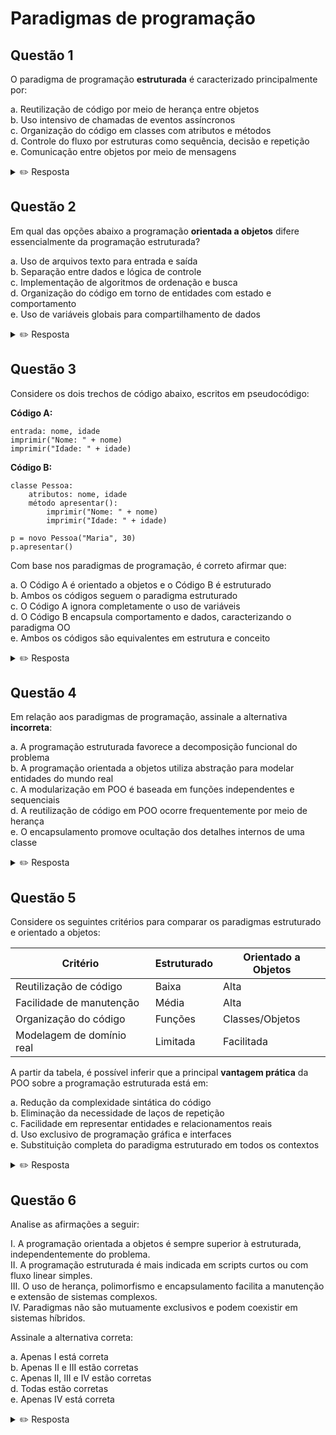 # Paradigmas de programação

## Questão 1&#x20;

O paradigma de programação **estruturada** é caracterizado principalmente por:

a. Reutilização de código por meio de herança entre objetos\
b. Uso intensivo de chamadas de eventos assíncronos\
c. Organização do código em classes com atributos e métodos\
d. Controle do fluxo por estruturas como sequência, decisão e repetição\
e. Comunicação entre objetos por meio de mensagens

<details>

<summary><span data-gb-custom-inline data-tag="emoji" data-code="270f">✏️</span> Resposta</summary>

> **d. Controle do fluxo por estruturas como sequência, decisão e repetição**

**Justificativa:** A programação estruturada baseia-se em estruturas de controle de fluxo bem definidas (sequência, decisão, laços). As alternativas a, c e e são características da programação orientada a objetos. A alternativa b é associada à programação orientada a eventos.

</details>

## Questão 2&#x20;

Em qual das opções abaixo a programação **orientada a objetos** difere essencialmente da programação estruturada?

a. Uso de arquivos texto para entrada e saída\
b. Separação entre dados e lógica de controle\
c. Implementação de algoritmos de ordenação e busca\
d. Organização do código em torno de entidades com estado e comportamento\
e. Uso de variáveis globais para compartilhamento de dados

<details>

<summary><span data-gb-custom-inline data-tag="emoji" data-code="270f">✏️</span> Resposta</summary>

> **d. Organização do código em torno de entidades com estado e comportamento**

**Justificativa:** A programação orientada a objetos organiza o código com base em objetos que encapsulam dados (estado) e métodos (comportamento).

As alternativas a e c são comuns a diversos paradigmas. \
A alternativa b descreve a separação típica da programação estruturada. \
A alternativa e é considerada uma má prática e não caracteriza especificamente nenhum paradigma.

</details>

## Questão 3

Considere os dois trechos de código abaixo, escritos em pseudocódigo:

**Código A:**

```
entrada: nome, idade
imprimir("Nome: " + nome)
imprimir("Idade: " + idade)
```

**Código B:**

```
classe Pessoa:
    atributos: nome, idade
    método apresentar():
        imprimir("Nome: " + nome)
        imprimir("Idade: " + idade)

p = novo Pessoa("Maria", 30)
p.apresentar()
```

Com base nos paradigmas de programação, é correto afirmar que:

a. O Código A é orientado a objetos e o Código B é estruturado\
b. Ambos os códigos seguem o paradigma estruturado\
c. O Código A ignora completamente o uso de variáveis\
d. O Código B encapsula comportamento e dados, caracterizando o paradigma OO\
e. Ambos os códigos são equivalentes em estrutura e conceito

<details>

<summary><span data-gb-custom-inline data-tag="emoji" data-code="270f">✏️</span> Resposta</summary>

> **d. O Código B encapsula comportamento e dados, caracterizando o paradigma OO**

**Justificativa:** O Código B define uma classe com atributos e um método, configurando encapsulamento – característica central da POO. O Código A apenas executa comandos sequenciais, típico do paradigma estruturado.&#x20;

A alternativa a está invertida. \
A alternativa c é falsa, pois o Código A usa variáveis. \
A alternativa e é incorreta, pois os paradigmas são distintos.

</details>

## Questão 4&#x20;

Em relação aos paradigmas de programação, assinale a alternativa **incorreta**:

a. A programação estruturada favorece a decomposição funcional do problema\
b. A programação orientada a objetos utiliza abstração para modelar entidades do mundo real\
c. A modularização em POO é baseada em funções independentes e sequenciais\
d. A reutilização de código em POO ocorre frequentemente por meio de herança\
e. O encapsulamento promove ocultação dos detalhes internos de uma classe

<details>

<summary><span data-gb-custom-inline data-tag="emoji" data-code="270f">✏️</span> Resposta</summary>

> **c. A modularização em POO é baseada em funções independentes e sequenciais**

**Justificativa:** A alternativa c descreve uma característica da programação estruturada, não da POO.&#x20;

Em POO, a modularização é centrada em classes e objetos. As demais afirmativas estão corretas conforme a definição clássica dos paradigmas.

</details>

## Questão 5

Considere os seguintes critérios para comparar os paradigmas estruturado e orientado a objetos:

| Critério                  | Estruturado | Orientado a Objetos |
| ------------------------- | ----------- | ------------------- |
| Reutilização de código    | Baixa       | Alta                |
| Facilidade de manutenção  | Média       | Alta                |
| Organização do código     | Funções     | Classes/Objetos     |
| Modelagem de domínio real | Limitada    | Facilitada          |

A partir da tabela, é possível inferir que a principal **vantagem prática** da POO sobre a programação estruturada está em:

a. Redução da complexidade sintática do código\
b. Eliminação da necessidade de laços de repetição\
c. Facilidade em representar entidades e relacionamentos reais\
d. Uso exclusivo de programação gráfica e interfaces\
e. Substituição completa do paradigma estruturado em todos os contextos

<details>

<summary><span data-gb-custom-inline data-tag="emoji" data-code="270f">✏️</span> Resposta</summary>

> &#x20;**c. Facilidade em representar entidades e relacionamentos reais**

**Justificativa:** A POO permite modelar objetos do mundo real com atributos e comportamentos, facilitando o mapeamento entre a realidade e o software.

A alternativa a é incorreta, pois a POO tende a ter sintaxe mais complexa. \
A alternativa b é falsa: laços continuam sendo usados. \
A alternativa d não caracteriza o paradigma. \
A alternativa e é incorreta, pois o paradigma estruturado ainda é aplicável em muitos contextos.

</details>

## Questão 6&#x20;

Analise as afirmações a seguir:

I. A programação orientada a objetos é sempre superior à estruturada, independentemente do problema.\
II. A programação estruturada é mais indicada em scripts curtos ou com fluxo linear simples.\
III. O uso de herança, polimorfismo e encapsulamento facilita a manutenção e extensão de sistemas complexos.\
IV. Paradigmas não são mutuamente exclusivos e podem coexistir em sistemas híbridos.

Assinale a alternativa correta:

a. Apenas I está correta\
b. Apenas II e III estão corretas\
c. Apenas II, III e IV estão corretas\
d. Todas estão corretas\
e. Apenas IV está correta

<details>

<summary><span data-gb-custom-inline data-tag="emoji" data-code="270f">✏️</span> Resposta</summary>

> **c. Apenas II, III e IV estão corretas**

**Justificativa:** A afirmação I é incorreta por ser absoluta; há contextos em que a programação estruturada é mais adequada.\
As afirmações II, III e IV são compatíveis com a literatura e prática da Engenharia de Software. Paradigmas podem coexistir em soluções híbridas (ex: uso de scripts estruturados em sistemas orientados a objetos).

</details>

